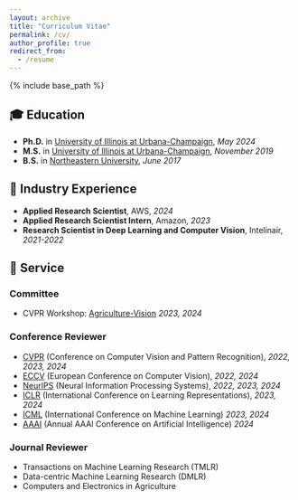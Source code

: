```yaml
---
layout: archive
title: "Curriculum Vitae"
permalink: /cv/
author_profile: true
redirect_from:
  - /resume
---
```


{% include base_path %}

<!-- Here is my [CV](http://jingwu6.github.io/files/CV__Jing_W.pdf) -->

## 🎓 **Education**
 
- **Ph.D.** in [University of Illinois at Urbana-Champaign](https://illinois.edu/), *May 2024*
- **M.S.** in [University of Illinois at Urbana-Champaign](https://illinois.edu/), *November 2019*
- **B.S.** in [Northeastern University](https://www.northeastern.edu/), *June 2017*

## 💼 **Industry Experience**
- **Applied Research Scientist**, AWS, *2024*
- **Applied Research Scientist Intern**, Amazon, *2023*
- **Research Scientist in Deep Learning and Computer Vision**, Intelinair, *2021-2022*

## 🤝 **Service**

### **Committee**
- CVPR Workshop: [Agriculture-Vision](https://www.agriculture-vision.com/) *2023, 2024*

### **Conference Reviewer**
- [CVPR](https://www.thecvf.com/) (Conference on Computer Vision and Pattern Recognition), *2022, 2023, 2024*
- [ECCV](https://eccv2022.eu/) (European Conference on Computer Vision), *2022, 2024*
- [NeurIPS](https://neurips.cc/) (Neural Information Processing Systems), *2022, 2023, 2024*
- [ICLR](https://iclr.cc/) (International Conference on Learning Representations), *2023, 2024*
- [ICML](https://icml.cc/) (International Conference on Machine Learning) *2023, 2024*
- [AAAI](https://aaai.org/conference/aaai/aaai-25/) (Annual AAAI Conference on Artificial Intelligence) *2024*

### **Journal Reviewer**
- Transactions on Machine Learning Research (TMLR)
- Data-centric Machine Learning Research (DMLR)
- Computers and Electronics in Agriculture
